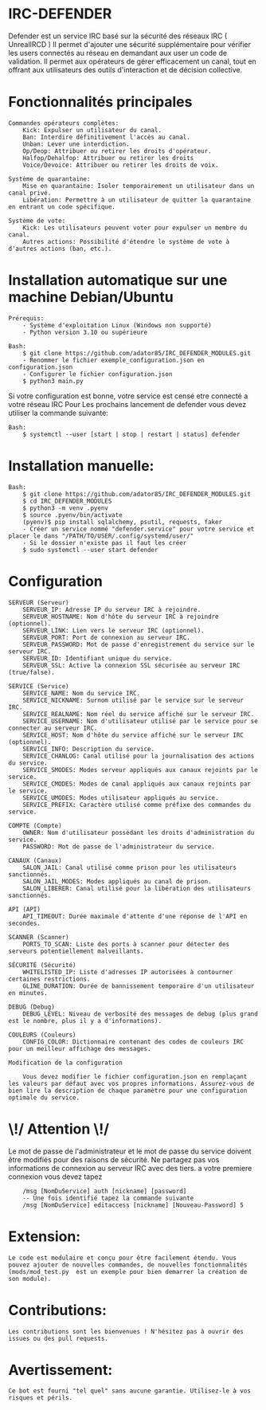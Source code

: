 # IRC-DEFENDER
Defender est un service IRC basé sur la sécurité des réseaux IRC ( UnrealIRCD )
Il permet d'ajouter une sécurité supplémentaire pour vérifier les users connectés au réseau
en demandant aux user un code de validation.
Il permet aux opérateurs de gérer efficacement un canal, tout en offrant aux utilisateurs des outils d'interaction et de décision collective.

# Fonctionnalités principales
    Commandes opérateurs complètes:
        Kick: Expulser un utilisateur du canal.
        Ban: Interdire définitivement l'accès au canal.
        Unban: Lever une interdiction.
        Op/Deop: Attribuer ou retirer les droits d'opérateur.
        Halfop/Dehalfop: Attribuer ou retirer les droits
        Voice/Devoice: Attribuer ou retirer les droits de voix.

    Système de quarantaine:
        Mise en quarantaine: Isoler temporairement un utilisateur dans un canal privé.
        Libération: Permettre à un utilisateur de quitter la quarantaine en entrant un code spécifique.

    Système de vote:
        Kick: Les utilisateurs peuvent voter pour expulser un membre du canal.
        Autres actions: Possibilité d'étendre le système de vote à d'autres actions (ban, etc.).

# Installation automatique sur une machine Debian/Ubuntu

    Prérequis:
        - Système d'exploitation Linux (Windows non supporté)
        - Python version 3.10 ou supérieure

    Bash:
        $ git clone https://github.com/adator85/IRC_DEFENDER_MODULES.git
        - Renommer le fichier exemple_configuration.json en configuration.json
        - Configurer le fichier configuration.json
        $ python3 main.py

Si votre configuration est bonne, votre service est censé etre connecté a votre réseau IRC
Pour Les prochains lancement de defender vous devez utiliser la commande suivante:

    Bash:
        $ systemctl --user [start | stop | restart | status] defender

# Installation manuelle:
    Bash:
        $ git clone https://github.com/adator85/IRC_DEFENDER_MODULES.git
        $ cd IRC_DEFENDER_MODULES
        $ python3 -m venv .pyenv
        $ source .pyenv/bin/activate
        (pyenv)$ pip install sqlalchemy, psutil, requests, faker
        - Créer un service nommé "defender.service" pour votre service et placer le dans "/PATH/TO/USER/.config/systemd/user/"
        - Si le dossier n'existe pas il faut les créer
        $ sudo systemctl --user start defender

# Configuration

    SERVEUR (Serveur)
        SERVEUR_IP: Adresse IP du serveur IRC à rejoindre.
        SERVEUR_HOSTNAME: Nom d'hôte du serveur IRC à rejoindre (optionnel).
        SERVEUR_LINK: Lien vers le serveur IRC (optionnel).
        SERVEUR_PORT: Port de connexion au serveur IRC.
        SERVEUR_PASSWORD: Mot de passe d'enregistrement du service sur le serveur IRC.
        SERVEUR_ID: Identifiant unique du service.
        SERVEUR_SSL: Active la connexion SSL sécurisée au serveur IRC (true/false).

    SERVICE (Service)
        SERVICE_NAME: Nom du service IRC.
        SERVICE_NICKNAME: Surnom utilisé par le service sur le serveur IRC.
        SERVICE_REALNAME: Nom réel du service affiché sur le serveur IRC.
        SERVICE_USERNAME: Nom d'utilisateur utilisé par le service pour se connecter au serveur IRC.
        SERVICE_HOST: Nom d'hôte du service affiché sur le serveur IRC (optionnel).
        SERVICE_INFO: Description du service.
        SERVICE_CHANLOG: Canal utilisé pour la journalisation des actions du service.
        SERVICE_SMODES: Modes serveur appliqués aux canaux rejoints par le service.
        SERVICE_CMODES: Modes de canal appliqués aux canaux rejoints par le service.
        SERVICE_UMODES: Modes utilisateur appliqués au service.
        SERVICE_PREFIX: Caractère utilisé comme préfixe des commandes du service.

    COMPTE (Compte)
        OWNER: Nom d'utilisateur possédant les droits d'administration du service.
        PASSWORD: Mot de passe de l'administrateur du service.

    CANAUX (Canaux)
        SALON_JAIL: Canal utilisé comme prison pour les utilisateurs sanctionnés.
        SALON_JAIL_MODES: Modes appliqués au canal de prison.
        SALON_LIBERER: Canal utilisé pour la libération des utilisateurs sanctionnés.

    API (API)
        API_TIMEOUT: Durée maximale d'attente d'une réponse de l'API en secondes.

    SCANNER (Scanner)
        PORTS_TO_SCAN: Liste des ports à scanner pour détecter des serveurs potentiellement malveillants.

    SÉCURITÉ (Sécurité)
        WHITELISTED_IP: Liste d'adresses IP autorisées à contourner certaines restrictions.
        GLINE_DURATION: Durée de bannissement temporaire d'un utilisateur en minutes.

    DEBUG (Debug)
        DEBUG_LEVEL: Niveau de verbosité des messages de debug (plus grand est le nombre, plus il y a d'informations).

    COULEURS (Couleurs)
        CONFIG_COLOR: Dictionnaire contenant des codes de couleurs IRC pour un meilleur affichage des messages.

    Modification de la configuration

        Vous devez modifier le fichier configuration.json en remplaçant les valeurs par défaut avec vos propres informations. Assurez-vous de bien lire la description de chaque paramètre pour une configuration optimale du service.

# \\!/ Attention \\!/
Le mot de passe de l'administrateur et le mot de passe du service doivent être modifiés pour des raisons de sécurité.
Ne partagez pas vos informations de connexion au serveur IRC avec des tiers.
a votre premiere connexion vous devez tapez 

        /msg [NomDuService] auth [nickname] [password]
        -- Une fois identifié tapez la commande suivante
        /msg [NomDuService] editaccess [nickname] [Nouveau-Password] 5

# Extension:
    Le code est modulaire et conçu pour être facilement étendu. Vous pouvez ajouter de nouvelles commandes, de nouvelles fonctionnalités (mods/mod_test.py  est un exemple pour bien demarrer la création de son module).

# Contributions:
    Les contributions sont les bienvenues ! N'hésitez pas à ouvrir des issues ou des pull requests.

# Avertissement:
    Ce bot est fourni "tel quel" sans aucune garantie. Utilisez-le à vos risques et périls.